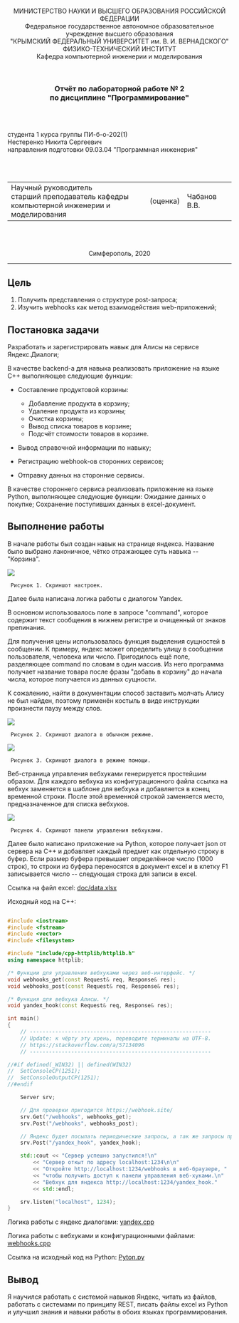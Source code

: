 <p align="center">МИНИСТЕРСТВО НАУКИ  И ВЫСШЕГО ОБРАЗОВАНИЯ РОССИЙСКОЙ ФЕДЕРАЦИИ<br>
Федеральное государственное автономное образовательное учреждение высшего образования<br>
"КРЫМСКИЙ ФЕДЕРАЛЬНЫЙ УНИВЕРСИТЕТ им. В. И. ВЕРНАДСКОГО"<br>
ФИЗИКО-ТЕХНИЧЕСКИЙ ИНСТИТУТ<br>
Кафедра компьютерной инженерии и моделирования</p>
<br>
<h3 align="center">Отчёт по лабораторной работе № 2<br> по дисциплине "Программирование"</h3>
<br><br>
<p>студента 1 курса группы ПИ-б-о-202(1)<br>Нестеренко Никита Сергеевич<br>
направления подготовки 09.03.04 "Программная инженерия"</p>
<br><br>
<table>
<tr><td>Научный руководитель<br> старший преподаватель кафедры<br> компьютерной инженерии и моделирования</td>
<td>(оценка)</td>
<td>Чабанов В.В.</td>
</tr>
</table>
<br><br>
<p align="center">Симферополь, 2020</p>
<hr>

## Цель
1. Получить представления о структуре post-запроса;
2. Изучить webhooks как метод взаимодействия web-приложений;

## Постановка задачи

Разработать и зарегистрировать навык для Алисы на сервисе Яндекс.Диалоги;

В качестве backend-a для навыка реализовать приложение на языке С++ выполняющее следующие функции:

- Составление продуктовой корзины:
    - Добавление продукта в корзину;
    - Удаление продукта из корзины;
    - Очистка корзины;
    - Вывод списка товаров в корзине;
    - Подсчёт стоимости товаров в корзине.

- Вывод справочной информации по навыку;

- Регистрацию webhook-ов сторонних сервисов;

- Отправку данных на сторонние сервисы. 

В качестве стороннего сервиса реализовать приложение на языке Python, выполняющее следующие функции:
    Ожидание данных о покупке;
    Сохранение поступивших данных в excel-документ.

## Выполнение работы
<!--
    Скриншот со страницы настроек навыка (должно быть видно название);
    Демонстрация работы функционала Корзина (достаточно скриншота с диалогом);
    Демонстрация работы функционала Помощь (достаточно скриншота с диалогом);
    Скриншот страницы управления webhook-ами с добавленным webhook-ом клиентского приложения;
    Ссылка на excel-файл заполненный клиентским приложением. Сам файл разместить в репозитории. Не обязательно делать 1000 записей, размер буфера можно уменьшить;
    Полный исходный код серверного приложения;
    Полный исходный код клиентского приложения;
-->
<!-- data.xlsx  default-mode.png  help-mode.png  settings-screenshot.png  webhooks.png -->

В начале работы был создан навык на странице яндекса. Название было выбрано лаконичное, чётко отражающее суть навыка -- "Корзина".

![](doc/черновик.png)

     Рисунок 1. Скриншот настроек.

Далее была написана логика работы с диалогом Yandex.

В основном использовалось поле в запросе "command", которое содержит текст сообщения в нижнем регистре и очищенный от знаков препинания.

Для получения цены использовалась функция выделения сущностей в сообщении. К примеру, яндекс может определить улицу в сообщении пользователя, человека или число.
Пригодилось ещё поле, разделяющее command по словам в один массив. Из него программа получает название товара после фразы "добавь в корзину" до начала числа,
которое получается из данных сущности.

К сожалению, найти в документации способ заставить молчать Алису не был найден, поэтому применён костыль в виде инструкции произнести паузу между слов.

![](doc/корзина.png)

     Рисунок 2. Скриншот диалога в обычном режиме.

![](doc/помощь.png)

     Рисунок 3. Скриншот диалога в режиме помощи.

Веб-страница управления вебхуками генерируется простейшим образом. Для каждого вебхука из конфигурационного файла ссылка на вебхук заменяется 
в шаблоне для вебхука и добавляется в конец временной строки. После этой временной строкой заменяется место, предназначенное для списка вебхуков.

![](doc/webhooks.png)

     Рисунок 4. Скриншот панели управления вебхуками.

Далее было написано приложение на Python, которое получает json от сервера на C++ и добавляет каждый предмет как отдельную строку в буфер.
Если размер буфера превышает определённое число (1000 строк), то строки из буфера переносятся в документ excel и в клетку F1 записывается число --
следующая строка для записи в excel.

Ссылка на файл excel: [doc/data.xlsx](doc/data.xlsx)

Исходный код на C++:

```cpp

#include <iostream>
#include <fstream>
#include <vector>
#include <filesystem>

#include "include/cpp-httplib/httplib.h"
using namespace httplib;

/* Функции для управления вебхуками через веб-интерфейс. */
void webhooks_get(const Request& req, Response& res);
void webhooks_post(const Request& req, Response& res);

/* Функция для вебхука Алисы. */
void yandex_hook(const Request& req, Response& res);

int main()
{
	// ---------------------------------------------------------
	// Update: к чёрту эту хрень, переводите терминалы на UTF-8.
	// https://stackoverflow.com/a/57134096
	// ---------------------------------------------------------

//#if defined(_WIN32) || defined(WIN32)
//	SetConsoleCP(1251);
//	SetConsoleOutputCP(1251);
//#endif

	Server srv;

	// Для проверки пригодится https://webhook.site/
	srv.Get("/webhooks", webhooks_get);
	srv.Post("/webhooks", webhooks_post);

	// Яндекс будет посылать периодические запросы, а так же запросы при изменении состояния чатов.
	srv.Post("/yandex_hook", yandex_hook);

	std::cout << "Сервер успешно запустился!\n"
		<< "Сервер откыт по адресу localhost:1234\n\n"
		<< "Откройте http://localhost:1234/webhooks в веб-браузере, "
		<< "чтобы получить доступ к панели управления веб-хуками.\n"
		<< "Вебхук для яндекса http://localhost:1234/yandex_hook."
		<< std::endl;

	srv.listen("localhost", 1234);
}

```

Логика работы с яндекс диалогами: [yandex.cpp](C++/Lab2/yandex.cpp)

Логика работы с вебхуками и конфигурационными файлами: [webhooks.cpp](C++/Lab2/webhooks.cpp)

Ссылка на исходный код на Python: [Pyton.py](Python/Pyton/Pyton.py)

## Вывод

Я научился работать с системой навыков Яндекс, читать из файлов, работать с системами по принципу REST, писать файлы excel из Python и улучшил знания и навыки работы в обоих языках программирования.